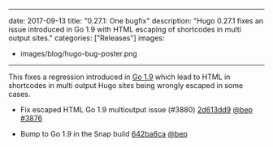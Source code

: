 
---
date: 2017-09-13
title: "0.27.1: One bugfix"
description: "Hugo 0.27.1 fixes an issue introduced in Go 1.9 with HTML escaping of shortcodes in multi output sites."
categories: ["Releases"]
images:
- images/blog/hugo-bug-poster.png
---

	

This fixes a regression introduced in [Go 1.9](https://github.com/golang/go/issues/21844) which lead to HTML in shortcodes in multi output Hugo sites being wrongly escaped in some cases.

* Fix escaped HTML Go 1.9 multioutput issue (#3880) [2d613dd9](https://github.com/gohugoio/hugo/commit/2d613dd905bb8eeb8af57e30ddd749a0f04fbd3c) [@bep](https://github.com/bep) [#3876](https://github.com/gohugoio/hugo/issues/3876)

* Bump to Go 1.9 in the Snap build [642ba6ca](https://github.com/gohugoio/hugo/commit/642ba6cab24c558b16378178fe829cbc45845424) [@bep](https://github.com/bep) 




